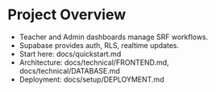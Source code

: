 # Project Overview

- Teacher and Admin dashboards manage SRF workflows.
- Supabase provides auth, RLS, realtime updates.
- Start here: docs/quickstart.md
- Architecture: docs/technical/FRONTEND.md, docs/technical/DATABASE.md
- Deployment: docs/setup/DEPLOYMENT.md

